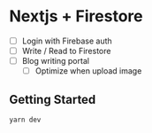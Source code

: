 # Nextjs + Firestore

- [ ] Login with Firebase auth
- [ ] Write / Read to Firestore
- [ ] Blog writing portal
  - [ ] Optimize when upload image

## Getting Started

```bash
yarn dev
```


